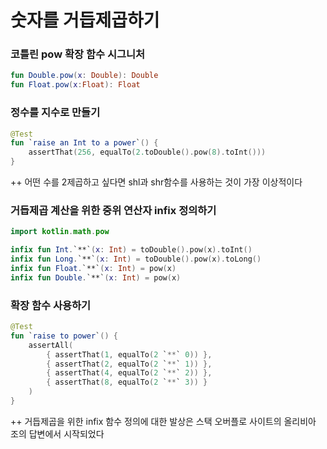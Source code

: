 # 숫자를 거듭제곱하기

### 코틀린 pow 확장 함수 시그니처
```kotlin
fun Double.pow(x: Double): Double
fun Float.pow(x:Float): Float
```

### 정수를 지수로 만들기
```kotlin
@Test
fun `raise an Int to a power`() {
    assertThat(256, equalTo(2.toDouble().pow(8).toInt()))
}
```
++ 어떤 수를 2제곱하고 싶다면 shl과 shr함수를 사용하는 것이 가장 이상적이다

### 거듭제곱 계산을 위한 중위 연산자 infix 정의하기
```kotlin
import kotlin.math.pow

infix fun Int.`**`(x: Int) = toDouble().pow(x).toInt()
infix fun Long.`**`(x: Int) = toDouble().pow(x).toLong()
infix fun Float.`**`(x: Int) = pow(x)
infix fun Double.`**`(x: Int) = pow(x)
```

### 확장 함수 사용하기
```kotlin
@Test
fun `raise to power`() {
    assertAll(
        { assertThat(1, equalTo(2 `**` 0)) },
        { assertThat(2, equalTo(2 `**` 1)) },
        { assertThat(4, equalTo(2 `**` 2)) },
        { assertThat(8, equalTo(2 `**` 3)) }
    )
}
```
++ 거듭제곱을 위한 infix 함수 정의에 대한 발상은 스택 오버플로 사이트의 올리비아 조의 답변에서 시작되었다
